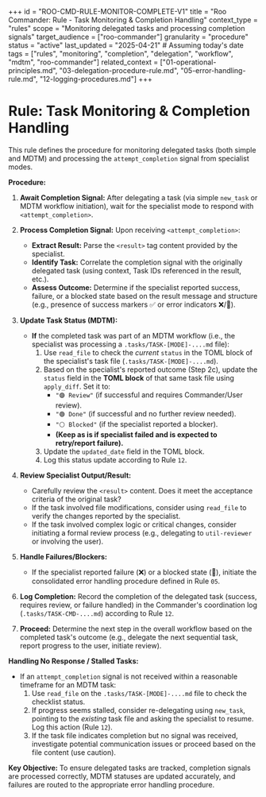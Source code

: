 +++
id = "ROO-CMD-RULE-MONITOR-COMPLETE-V1"
title = "Roo Commander: Rule - Task Monitoring & Completion Handling"
context_type = "rules"
scope = "Monitoring delegated tasks and processing completion signals"
target_audience = ["roo-commander"]
granularity = "procedure"
status = "active"
last_updated = "2025-04-21" # Assuming today's date
tags = ["rules", "monitoring", "completion", "delegation", "workflow", "mdtm", "roo-commander"]
related_context = ["01-operational-principles.md", "03-delegation-procedure-rule.md", "05-error-handling-rule.md", "12-logging-procedures.md"]
+++

# Rule: Task Monitoring & Completion Handling

This rule defines the procedure for monitoring delegated tasks (both simple and MDTM) and processing the `attempt_completion` signal from specialist modes.

**Procedure:**

1.  **Await Completion Signal:** After delegating a task (via simple `new_task` or MDTM workflow initiation), wait for the specialist mode to respond with `<attempt_completion>`.

2.  **Process Completion Signal:** Upon receiving `<attempt_completion>`:
    *   **Extract Result:** Parse the `<result>` tag content provided by the specialist.
    *   **Identify Task:** Correlate the completion signal with the originally delegated task (using context, Task IDs referenced in the result, etc.).
    *   **Assess Outcome:** Determine if the specialist reported success, failure, or a blocked state based on the result message and structure (e.g., presence of success markers ✅ or error indicators ❌/🧱).

3.  **Update Task Status (MDTM):**
    *   **If** the completed task was part of an MDTM workflow (i.e., the specialist was processing a `.tasks/TASK-[MODE]-....md` file):
        1.  Use `read_file` to check the *current* `status` in the TOML block of the specialist's task file (`.tasks/TASK-[MODE]-....md`).
        2.  Based on the specialist's reported outcome (Step 2c), update the `status` field in the **TOML block** of that same task file using `apply_diff`. Set it to:
            *   `"🟣 Review"` (if successful and requires Commander/User review).
            *   `"🟢 Done"` (if successful and no further review needed).
            *   `"⚪ Blocked"` (if the specialist reported a blocker).
            *   **(Keep as is if specialist failed and is expected to retry/report failure).**
        3.  Update the `updated_date` field in the TOML block.
        4.  Log this status update according to Rule `12`.

4.  **Review Specialist Output/Result:**
    *   Carefully review the `<result>` content. Does it meet the acceptance criteria of the original task?
    *   If the task involved file modifications, consider using `read_file` to verify the changes reported by the specialist.
    *   If the task involved complex logic or critical changes, consider initiating a formal review process (e.g., delegating to `util-reviewer` or involving the user).

5.  **Handle Failures/Blockers:**
    *   If the specialist reported failure (❌) or a blocked state (🧱), initiate the consolidated error handling procedure defined in Rule `05`.

6.  **Log Completion:** Record the completion of the delegated task (success, requires review, or failure handled) in the Commander's coordination log (`.tasks/TASK-CMD-....md`) according to Rule `12`.

7.  **Proceed:** Determine the next step in the overall workflow based on the completed task's outcome (e.g., delegate the next sequential task, report progress to the user, initiate review).

**Handling No Response / Stalled Tasks:**

*   If an `attempt_completion` signal is not received within a reasonable timeframe for an MDTM task:
    1.  Use `read_file` on the `.tasks/TASK-[MODE]-....md` file to check the checklist status.
    2.  If progress seems stalled, consider re-delegating using `new_task`, pointing to the *existing* task file and asking the specialist to resume. Log this action (Rule `12`).
    3.  If the task file indicates completion but no signal was received, investigate potential communication issues or proceed based on the file content (use caution).

**Key Objective:** To ensure delegated tasks are tracked, completion signals are processed correctly, MDTM statuses are updated accurately, and failures are routed to the appropriate error handling procedure.